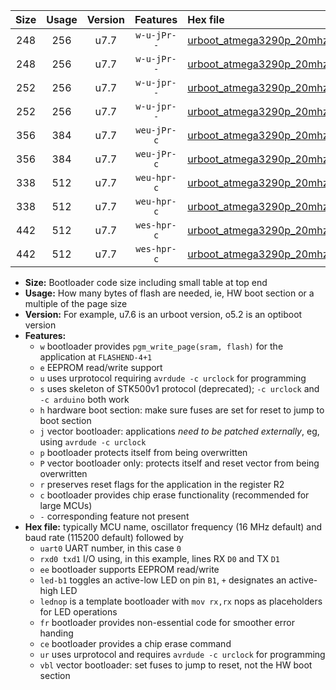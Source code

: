 |Size|Usage|Version|Features|Hex file|
|:-:|:-:|:-:|:-:|:--|
|248|256|u7.7|`w-u-jPr--`|[urboot_atmega3290p_20mhz_115200bps_uart0_rxe0_txe1_led+b7_ur_vbl.hex](https://raw.githubusercontent.com/stefanrueger/urboot.hex/main/mcus/atmega3290p/fcpu_20mhz/115200_bps/urboot_atmega3290p_20mhz_115200bps_uart0_rxe0_txe1_led+b7_ur_vbl.hex)|
|248|256|u7.7|`w-u-jPr--`|[urboot_atmega3290p_20mhz_115200bps_uart0_rxe0_txe1_lednop_ur_vbl.hex](https://raw.githubusercontent.com/stefanrueger/urboot.hex/main/mcus/atmega3290p/fcpu_20mhz/115200_bps/urboot_atmega3290p_20mhz_115200bps_uart0_rxe0_txe1_lednop_ur_vbl.hex)|
|252|256|u7.7|`w-u-jpr--`|[urboot_atmega3290p_20mhz_115200bps_uart0_rxe0_txe1_led+b7_fr_ur_vbl.hex](https://raw.githubusercontent.com/stefanrueger/urboot.hex/main/mcus/atmega3290p/fcpu_20mhz/115200_bps/urboot_atmega3290p_20mhz_115200bps_uart0_rxe0_txe1_led+b7_fr_ur_vbl.hex)|
|252|256|u7.7|`w-u-jpr--`|[urboot_atmega3290p_20mhz_115200bps_uart0_rxe0_txe1_lednop_fr_ur_vbl.hex](https://raw.githubusercontent.com/stefanrueger/urboot.hex/main/mcus/atmega3290p/fcpu_20mhz/115200_bps/urboot_atmega3290p_20mhz_115200bps_uart0_rxe0_txe1_lednop_fr_ur_vbl.hex)|
|356|384|u7.7|`weu-jPr-c`|[urboot_atmega3290p_20mhz_115200bps_uart0_rxe0_txe1_ee_led+b7_fr_ce_ur_vbl.hex](https://raw.githubusercontent.com/stefanrueger/urboot.hex/main/mcus/atmega3290p/fcpu_20mhz/115200_bps/urboot_atmega3290p_20mhz_115200bps_uart0_rxe0_txe1_ee_led+b7_fr_ce_ur_vbl.hex)|
|356|384|u7.7|`weu-jPr-c`|[urboot_atmega3290p_20mhz_115200bps_uart0_rxe0_txe1_ee_lednop_fr_ce_ur_vbl.hex](https://raw.githubusercontent.com/stefanrueger/urboot.hex/main/mcus/atmega3290p/fcpu_20mhz/115200_bps/urboot_atmega3290p_20mhz_115200bps_uart0_rxe0_txe1_ee_lednop_fr_ce_ur_vbl.hex)|
|338|512|u7.7|`weu-hpr-c`|[urboot_atmega3290p_20mhz_115200bps_uart0_rxe0_txe1_ee_led+b7_fr_ce_ur.hex](https://raw.githubusercontent.com/stefanrueger/urboot.hex/main/mcus/atmega3290p/fcpu_20mhz/115200_bps/urboot_atmega3290p_20mhz_115200bps_uart0_rxe0_txe1_ee_led+b7_fr_ce_ur.hex)|
|338|512|u7.7|`weu-hpr-c`|[urboot_atmega3290p_20mhz_115200bps_uart0_rxe0_txe1_ee_lednop_fr_ce_ur.hex](https://raw.githubusercontent.com/stefanrueger/urboot.hex/main/mcus/atmega3290p/fcpu_20mhz/115200_bps/urboot_atmega3290p_20mhz_115200bps_uart0_rxe0_txe1_ee_lednop_fr_ce_ur.hex)|
|442|512|u7.7|`wes-hpr-c`|[urboot_atmega3290p_20mhz_115200bps_uart0_rxe0_txe1_ee_led+b7_fr_ce.hex](https://raw.githubusercontent.com/stefanrueger/urboot.hex/main/mcus/atmega3290p/fcpu_20mhz/115200_bps/urboot_atmega3290p_20mhz_115200bps_uart0_rxe0_txe1_ee_led+b7_fr_ce.hex)|
|442|512|u7.7|`wes-hpr-c`|[urboot_atmega3290p_20mhz_115200bps_uart0_rxe0_txe1_ee_lednop_fr_ce.hex](https://raw.githubusercontent.com/stefanrueger/urboot.hex/main/mcus/atmega3290p/fcpu_20mhz/115200_bps/urboot_atmega3290p_20mhz_115200bps_uart0_rxe0_txe1_ee_lednop_fr_ce.hex)|

- **Size:** Bootloader code size including small table at top end
- **Usage:** How many bytes of flash are needed, ie, HW boot section or a multiple of the page size
- **Version:** For example, u7.6 is an urboot version, o5.2 is an optiboot version
- **Features:**
  + `w` bootloader provides `pgm_write_page(sram, flash)` for the application at `FLASHEND-4+1`
  + `e` EEPROM read/write support
  + `u` uses urprotocol requiring `avrdude -c urclock` for programming
  + `s` uses skeleton of STK500v1 protocol (deprecated); `-c urclock` and `-c arduino` both work
  + `h` hardware boot section: make sure fuses are set for reset to jump to boot section
  + `j` vector bootloader: applications *need to be patched externally*, eg, using `avrdude -c urclock`
  + `p` bootloader protects itself from being overwritten
  + `P` vector bootloader only: protects itself and reset vector from being overwritten
  + `r` preserves reset flags for the application in the register R2
  + `c` bootloader provides chip erase functionality (recommended for large MCUs)
  + `-` corresponding feature not present
- **Hex file:** typically MCU name, oscillator frequency (16 MHz default) and baud rate (115200 default) followed by
  + `uart0` UART number, in this case `0`
  + `rxd0 txd1` I/O using, in this example, lines RX `D0` and TX `D1`
  + `ee` bootloader supports EEPROM read/write
  + `led-b1` toggles an active-low LED on pin `B1`, `+` designates an active-high LED
  + `lednop` is a template bootloader with `mov rx,rx` nops as placeholders for LED operations
  + `fr` bootloader provides non-essential code for smoother error handing
  + `ce` bootloader provides a chip erase command
  + `ur` uses urprotocol and requires `avrdude -c urclock` for programming
  + `vbl` vector bootloader: set fuses to jump to reset, not the HW boot section
